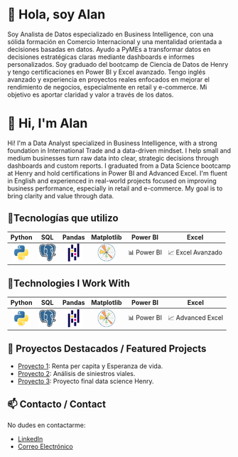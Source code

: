 # 👋 Hola, soy Alan

Soy Analista de Datos especializado en Business Intelligence, con una sólida formación en Comercio Internacional y una mentalidad orientada a decisiones basadas en datos. Ayudo a PyMEs a transformar datos en decisiones estratégicas claras mediante dashboards e informes personalizados. Soy graduado del bootcamp de Ciencia de Datos de Henry y tengo certificaciones en Power BI y Excel avanzado. Tengo inglés avanzado y experiencia en proyectos reales enfocados en mejorar el rendimiento de negocios, especialmente en retail y e-commerce. Mi objetivo es aportar claridad y valor a través de los datos.

# 👋 Hi, I'm Alan

Hi! I'm a Data Analyst specialized in Business Intelligence, with a strong foundation in International Trade and a data-driven mindset. I help small and medium businesses turn raw data into clear, strategic decisions through dashboards and custom reports. I graduated from a Data Science bootcamp at Henry and hold certifications in Power BI and Advanced Excel. I'm fluent in English and experienced in real-world projects focused on improving business performance, especially in retail and e-commerce. My goal is to bring clarity and value through data.

## 🔧Tecnologías que utilizo

|                                                              Python                                                              |                                                                  SQL                                                                  |                                                              Pandas                                                              |                                                                  Matplotlib                                                                  |   Power BI  |       Excel       |
| :------------------------------------------------------------------------------------------------------------------------------: | :-----------------------------------------------------------------------------------------------------------------------------------: | :------------------------------------------------------------------------------------------------------------------------------: | :------------------------------------------------------------------------------------------------------------------------------------------: | :---------: | :---------------: |
| <img src="https://raw.githubusercontent.com/devicons/devicon/master/icons/python/python-original.svg" alt="Python" width="40" /> | <img src="https://raw.githubusercontent.com/devicons/devicon/master/icons/postgresql/postgresql-original.svg" alt="SQL" width="40" /> | <img src="https://raw.githubusercontent.com/devicons/devicon/master/icons/pandas/pandas-original.svg" alt="Pandas" width="40" /> | <img src="https://raw.githubusercontent.com/devicons/devicon/master/icons/matplotlib/matplotlib-original.svg" alt="Matplotlib" width="40" /> | 📊 Power BI | 📈 Excel Avanzado |


## 🔧Technologies I Work With

|                                                              Python                                                              |                                                                  SQL                                                                  |                                                              Pandas                                                              |                                                                  Matplotlib                                                                  |   Power BI  |       Excel       |
| :------------------------------------------------------------------------------------------------------------------------------: | :-----------------------------------------------------------------------------------------------------------------------------------: | :------------------------------------------------------------------------------------------------------------------------------: | :------------------------------------------------------------------------------------------------------------------------------------------: | :---------: | :---------------: |
| <img src="https://raw.githubusercontent.com/devicons/devicon/master/icons/python/python-original.svg" alt="Python" width="40" /> | <img src="https://raw.githubusercontent.com/devicons/devicon/master/icons/postgresql/postgresql-original.svg" alt="SQL" width="40" /> | <img src="https://raw.githubusercontent.com/devicons/devicon/master/icons/pandas/pandas-original.svg" alt="Pandas" width="40" /> | <img src="https://raw.githubusercontent.com/devicons/devicon/master/icons/matplotlib/matplotlib-original.svg" alt="Matplotlib" width="40" /> | 📊 Power BI | 📈 Advanced Excel |




## 🚀 Proyectos Destacados / Featured Projects

- [Proyecto 1](https://github.com/alanguev1/Renta-per-c-pita-y-Esperanza-de-vida): Renta per capita y Esperanza de vida.
- [Proyecto 2](https://github.com/alanguev1/proyecto-individual-2): Análisis de siniestros viales.
- [Proyecto 3](https://github.com/alanguev1/proyecto-final): Proyecto final data science Henry.

## 📫 Contacto / Contact

No dudes en contactarme:

- [LinkedIn](https://www.linkedin.com/in/alanguev1/)
- [Correo Electrónico](alanguevara409@gmail.com)



